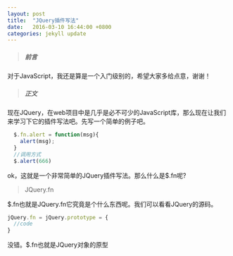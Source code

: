 ```yaml
---
layout: post
title:  "JQuery插件写法"
date:   2016-03-10 16:44:00 +0800
categories: jekyll update
---
```

>##### 前言

对于JavaScript，我还是算是一个入门级别的，希望大家多给点意，谢谢！

>##### 正文

现在JQuery，在web项目中是几乎是必不可少的JavaScript库，那么现在让我们来学习下它的插件写法吧。先写一个简单的例子吧。

```js
  $.fn.alert = function(msg){
    alert(msg);
  }
  //调用方式
  $.alert(666)
```
ok，这就是一个非常简单的JQuery插件写法。那么什么是$.fn呢?

> JQuery.fn

$.fn也就是JQuery.fn它究竟是个什么东西呢。我们可以看看JQuery的源码。

```js
jQuery.fn = jQuery.prototype = {
  //code
}
```

没错。$.fn也就是JQuery对象的原型

